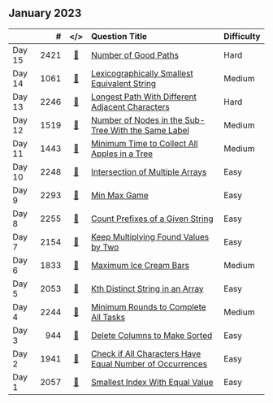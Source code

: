## January 2023

||#|</>|Question Title|Difficulty|
|:--|--:|:-:|:--|:--|
|Day 15|2421|[📎](../src/q_2401_2450/q2421.cc)|[Number of Good Paths](https://leetcode.com/problems/number-of-good-paths/)|Hard|
|Day 14|1061|[📎](../src/q_1051_1100/q1061.cc)|[Lexicographically Smallest Equivalent String](https://leetcode.com/problems/lexicographically-smallest-equivalent-string/)|Medium|
|Day 13|2246|[📎](../src/q_2201_2250/q2246.cc)|[Longest Path With Different Adjacent Characters](https://leetcode.com/problems/longest-path-with-different-adjacent-characters/)|Hard|
|Day 12|1519|[📎](../src/q_1501_1550/q1519.cc)|[Number of Nodes in the Sub-Tree With the Same Label](https://leetcode.com/problems/number-of-nodes-in-the-sub-tree-with-the-same-label/)|Medium|
|Day 11|1443|[📎](../src/q_1401_1450/q1443.cc)|[Minimum Time to Collect All Apples in a Tree](https://leetcode.com/problems/minimum-time-to-collect-all-apples-in-a-tree/)|Medium|
|Day 10|2248|[📎](../src/q_2201_2250/q2248.cc)|[Intersection of Multiple Arrays](https://leetcode.com/problems/intersection-of-multiple-arrays/)|Easy|
|Day 9|2293|[📎](../src/q_2251_2300/q2293.cc)|[Min Max Game](https://leetcode.com/problems/min-max-game/)|Easy|
|Day 8|2255|[📎](../src/q_2251_2300/q2255.cc)|[Count Prefixes of a Given String](https://leetcode.com/problems/count-prefixes-of-a-given-string/)|Easy|
|Day 7|2154|[📎](../src/q_2151_2200/q2154.cc)|[Keep Multiplying Found Values by Two](https://leetcode.com/problems/keep-multiplying-found-values-by-two/)|Easy|
|Day 6|1833|[📎](../src/q_1801_1850/q1833.cc)|[Maximum Ice Cream Bars](https://leetcode.com/problems/maximum-ice-cream-bars/)|Medium|
|Day 5|2053|[📎](../src/q_2051_2100/q2053.cc)|[Kth Distinct String in an Array](https://leetcode.com/problems/kth-distinct-string-in-an-array/)|Easy|
|Day 4|2244|[📎](../src/q_2201_2250/q2244.cc)|[Minimum Rounds to Complete All Tasks](https://leetcode.com/problems/minimum-rounds-to-complete-all-tasks/)|Medium|
|Day 3|944|[📎](../src/q_901_950/q0944.cc)|[Delete Columns to Make Sorted](https://leetcode.com/problems/delete-columns-to-make-sorted/)|Easy|
|Day 2|1941|[📎](../src/q_1901_1950/q1941.cc)|[Check if All Characters Have Equal Number of Occurrences](https://leetcode.com/problems/check-if-all-characters-have-equal-number-of-occurrences/)|Easy|
|Day 1|2057|[📎](../src/q_2051_2100/q2057.cc)|[Smallest Index With Equal Value](https://leetcode.com/problems/smallest-index-with-equal-value/)|Easy|

